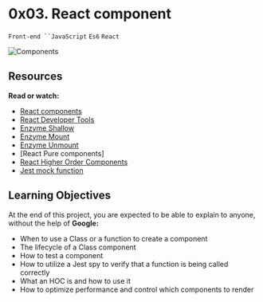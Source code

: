 # 0x03. React component

`Front-end ``JavaScript` `Es6` `React`

![Components](https://s3.amazonaws.com/alx-intranet.hbtn.io/uploads/medias/2019/12/7953d594b3ffc14201f5.jpeg?X-Amz-Algorithm=AWS4-HMAC-SHA256&X-Amz-Credential=AKIARDDGGGOUSBVO6H7D%2F20220719%2Fus-east-1%2Fs3%2Faws4_request&X-Amz-Date=20220719T195859Z&X-Amz-Expires=86400&X-Amz-SignedHeaders=host&X-Amz-Signature=f288b8a85606740bf8287ec02c8dc03e6790e616022e5737c798f4998cf92e03)

## Resources

**Read or watch:**

* [React components](https://reactjs.org/docs/react-component.html)
* [React Developer Tools](https://chrome.google.com/webstore/detail/react-developer-tools/fmkadmapgofadopljbjfkapdkoienihi)
* [Enzyme Shallow](https://enzymejs.github.io/enzyme/docs/api/shallow.html)
* [Enzyme Mount](https://enzymejs.github.io/enzyme/docs/api/ReactWrapper/mount.html)
* [Enzyme Unmount](https://enzymejs.github.io/enzyme/docs/api/ReactWrapper/unmount.html)
* [React Pure components]
* [React Higher Order Components](https://reactjs.org/docs/react-api.html#reactpurecomponent)
* [Jest mock function](https://jestjs.io/docs/jest-object)

## Learning Objectives

At the end of this project, you are expected to be able to explain to anyone, without the help of **Google:**

* When to use a Class or a function to create a component
* The lifecycle of a Class component
* How to test a component
* How to utilize a Jest spy to verify that a function is being called correctly
* What an HOC is and how to use it
* How to optimize performance and control which components to render
